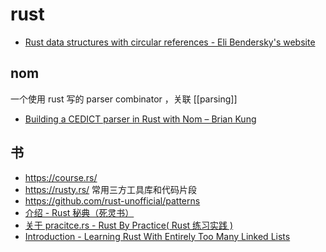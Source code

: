 rust
===

- [Rust data structures with circular references - Eli Bendersky's website](https://eli.thegreenplace.net/2021/rust-data-structures-with-circular-references/)



## nom

一个使用 rust 写的 parser combinator ，关联 [[parsing]]

- [Building a CEDICT parser in Rust with Nom – Brian Kung](https://briankung.dev/2021/12/07/building-a-cedict-parser-in-rust-with-nom/)

## 书

- https://course.rs/
- https://rusty.rs/   常用三方工具库和代码片段
- https://github.com/rust-unofficial/patterns
- [介绍 - Rust 秘典（死灵书）](https://nomicon.purewhite.io/)
- [关于 pracitce.rs - Rust By Practice( Rust 练习实践 )](https://zh.practice.rs/why-exercise.html)
- [Introduction - Learning Rust With Entirely Too Many Linked Lists](https://rust-unofficial.github.io/too-many-lists/)